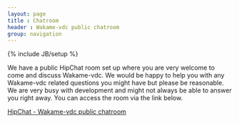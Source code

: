 ```yaml
---
layout: page
title : Chatroom
header : Wakame-vdc public chatroom
group: navigation
---
```

{% include JB/setup %}

We have a public HipChat room set up where you are very welcome to come and discuss Wakame-vdc. We would be happy to help you with any Wakame-vdc related questions you might have but please be reasonable. We are very busy with development and might not always be able to answer you right away. You can access the room via the link below.

[HipChat - Wakame-vdc public chatroom](https://www.HipChat.com/gC3AhFzIa)
